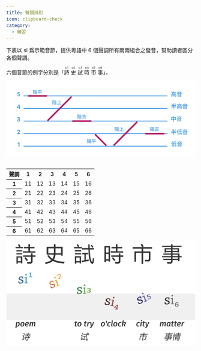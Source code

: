 ```yaml
---
title: 聲調辨別
icon: clipboard-check
category:
  - 練習
---
```


下表以 si 爲示範音節，提供粵語中 6 個聲調所有兩兩組合之發音，幫助讀者區分各個聲調。

六個音節的例字分別是「<ruby>詩<rt>si1</rt></ruby> <ruby>史<rt>si2</rt></ruby> <ruby>試<rt>si3</rt></ruby> <ruby>時<rt>si4</rt></ruby> <ruby>市<rt>si5</rt></ruby> <ruby>事<rt>si6</rt></ruby>」。

![粵語六調](/Jyutping.png)

<div style="display: flex;flex-direction: row;align-items: center;flex-wrap: wrap;justify-content: center;">
<table>
    <tr>
        <th>聲調</th>
        <th>1</th>
        <th>2</th>
        <th>3</th>
        <th>4</th>
        <th>5</th>
        <th>6</th>
    </tr>
    <tr>
        <th>1</th>
        <td><a onclick="_compare('si1','si1')">11</a></td>
        <td><a onclick="_compare('si1','si2')">12</a></td>
        <td><a onclick="_compare('si1','si3')">13</a></td>
        <td><a onclick="_compare('si1','si4')">14</a></td>
        <td><a onclick="_compare('si1','si5')">15</a></td>
        <td><a onclick="_compare('si1','si6')">16</a></td>
    </tr>
    <tr>
        <th>2</th>
        <td><a onclick="_compare('si2','si1')">21</a></td>
        <td><a onclick="_compare('si2','si2')">22</a></td>
        <td><a onclick="_compare('si2','si3')">23</a></td>
        <td><a onclick="_compare('si2','si4')">24</a></td>
        <td><a onclick="_compare('si2','si5')">25</a></td>
        <td><a onclick="_compare('si2','si6')">26</a></td>
    </tr>
    <tr>
        <th>3</th>
        <td><a onclick="_compare('si3','si1')">31</a></td>
        <td><a onclick="_compare('si3','si2')">32</a></td>
        <td><a onclick="_compare('si3','si3')">33</a></td>
        <td><a onclick="_compare('si3','si4')">34</a></td>
        <td><a onclick="_compare('si3','si5')">35</a></td>
        <td><a onclick="_compare('si3','si6')">36</a></td>
    </tr>
    <tr>
        <th>4</th>
        <td><a onclick="_compare('si4','si1')">41</a></td>
        <td><a onclick="_compare('si4','si2')">42</a></td>
        <td><a onclick="_compare('si4','si3')">43</a></td>
        <td><a onclick="_compare('si4','si4')">44</a></td>
        <td><a onclick="_compare('si4','si5')">45</a></td>
        <td><a onclick="_compare('si4','si6')">46</a></td>
    </tr>
    <tr>
        <th>5</th>
        <td><a onclick="_compare('si5','si1')">51</a></td>
        <td><a onclick="_compare('si5','si2')">52</a></td>
        <td><a onclick="_compare('si5','si3')">53</a></td>
        <td><a onclick="_compare('si5','si4')">54</a></td>
        <td><a onclick="_compare('si5','si5')">55</a></td>
        <td><a onclick="_compare('si5','si6')">56</a></td>
    </tr>
    <tr>
        <th>6</th>
        <td><a onclick="_compare('si6','si1')">61</a></td>
        <td><a onclick="_compare('si6','si2')">62</a></td>
        <td><a onclick="_compare('si6','si3')">63</a></td>
        <td><a onclick="_compare('si6','si4')">64</a></td>
        <td><a onclick="_compare('si6','si5')">65</a></td>
        <td><a onclick="_compare('si6','si6')">66</a></td>
    </tr>
</table>
<br />
<img src="/sample.png" height=auto />
</div>